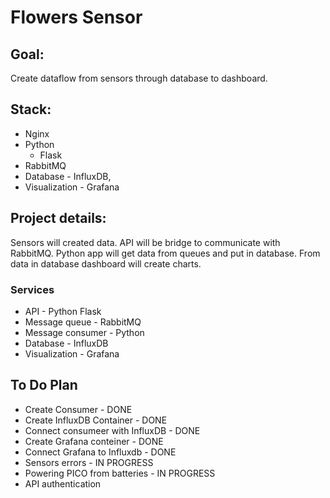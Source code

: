 # Flowers Sensor

## Goal:
Create dataflow from sensors through database to dashboard.


## Stack:

- Nginx
- Python
    - Flask
- RabbitMQ
- Database - InfluxDB,
- Visualization - Grafana


## Project details:

Sensors will created data.
API will be bridge to communicate with RabbitMQ.
Python app will get data from queues and put in database.
From data in database dashboard will create charts.

### Services
- API - Python Flask
- Message queue - RabbitMQ
- Message consumer - Python
- Database - InfluxDB
- Visualization - Grafana

## To Do Plan
- Create Consumer - DONE
- Create InfluxDB Container - DONE
- Connect consumeer with InfluxDB - DONE
- Create Grafana conteiner - DONE
- Connect Grafana to Influxdb - DONE
- Sensors errors - IN PROGRESS
- Powering PICO from batteries - IN PROGRESS
- API authentication

